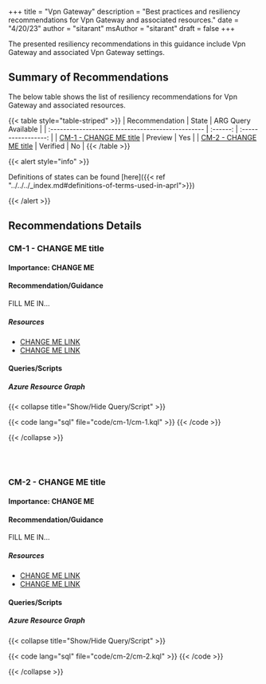 +++
title = "Vpn Gateway"
description = "Best practices and resiliency recommendations for Vpn Gateway and associated resources."
date = "4/20/23"
author = "sitarant"
msAuthor = "sitarant"
draft = false
+++

The presented resiliency recommendations in this guidance include Vpn Gateway and associated Vpn Gateway settings.

## Summary of Recommendations

The below table shows the list of resiliency recommendations for Vpn Gateway and associated resources.

{{< table style="table-striped" >}}
| Recommendation                                    |  State   | ARG Query Available |
| :------------------------------------------------ | :------: | :-----------------: |
| [CM-1 - CHANGE ME title](#cm-1---change-me-title) | Preview  |         Yes         |
| [CM-2 - CHANGE ME title](#cm-2---change-me-title) | Verified |         No          |
{{< /table >}}

{{< alert style="info" >}}

Definitions of states can be found [here]({{< ref "../../../_index.md#definitions-of-terms-used-in-aprl">}})

{{< /alert >}}

## Recommendations Details

### CM-1 - CHANGE ME title

#### Importance: CHANGE ME

#### Recommendation/Guidance

FILL ME IN...

##### Resources

- [CHANGE ME LINK](https://aka.ms)
- [CHANGE ME LINK](https://aka.ms)

#### Queries/Scripts

##### Azure Resource Graph

{{< collapse title="Show/Hide Query/Script" >}}

{{< code lang="sql" file="code/cm-1/cm-1.kql" >}} {{< /code >}}

{{< /collapse >}}

<br><br>

### CM-2 - CHANGE ME title

#### Importance: CHANGE ME

#### Recommendation/Guidance

FILL ME IN...

##### Resources

- [CHANGE ME LINK](https://aka.ms)
- [CHANGE ME LINK](https://aka.ms)

#### Queries/Scripts

##### Azure Resource Graph

{{< collapse title="Show/Hide Query/Script" >}}

{{< code lang="sql" file="code/cm-2/cm-2.kql" >}} {{< /code >}}

{{< /collapse >}}

<br><br>
